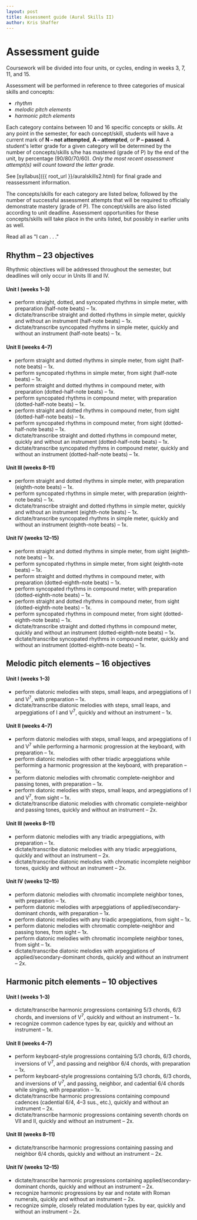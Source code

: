 ```yaml
---
layout: post
title: Assessment guide (Aural Skills II)
author: Kris Shaffer
---
```


# Assessment guide #

Coursework will be divided into four units, or cycles, ending in weeks 3, 7, 11, and 15.

Assessment will be performed in reference to three categories of musical skills and concepts: 

- *rhythm*  
- *melodic pitch elements*  
- *harmonic pitch elements*  

Each category contains between 10 and 16 specific concepts or skills. At any point in the semester, for each concept/skill, students will have a current mark of **N – not attempted**, **A – attempted**, or **P – passed**. A student's letter grade for a given category will be determined by the number of concepts/skills s/he has mastered (grade of P) by the end of the unit, by percentage (90/80/70/60). *Only the most recent assessment attempt(s) will count toward the letter grade.*

See [syllabus]({{ root_url }}/auralskills2.html) for final grade and reassessment information.

The concepts/skills for each category are listed below, followed by the number of successful assessment attempts that will be required to officially demonstrate mastery (grade of P). The concept/skills are also listed according to unit deadline. Assessment opportunities for these concepts/skills will take place in the units listed, but possibly in earlier units as well.

Read all as "I can . . ."

## Rhythm – 23 objectives ##

Rhythmic objectives will be addressed throughout the semester, but deadlines will only occur in Units III and IV.

#### Unit I (weeks 1–3) ####

- perform straight, dotted, and syncopated rhythms in simple meter, with preparation (half-note beats) – 1x.  
- dictate/transcribe straight and dotted rhythms in simple meter, quickly and without an instrument (half-note beats) – 1x.  
- dictate/transcribe syncopated rhythms in simple meter, quickly and without an instrument (half-note beats) – 1x.  

#### Unit II (weeks 4–7) ####

- perform straight and dotted rhythms in simple meter, from sight (half-note beats) – 1x.  
- perform syncopated rhythms in simple meter, from sight (half-note beats) – 1x.  
- perform straight and dotted rhythms in compound meter, with preparation (dotted-half-note beats) – 1x.  
- perform syncopated rhythms in compound meter, with preparation (dotted-half-note beats) – 1x.  
- perform straight and dotted rhythms in compound meter, from sight (dotted-half-note beats) – 1x.  
- perform syncopated rhythms in compound meter, from sight (dotted-half-note beats) – 1x.  
- dictate/transcribe straight and dotted rhythms in compound meter, quickly and without an instrument (dotted-half-note beats) – 1x.  
- dictate/transcribe syncopated rhythms in compound meter, quickly and without an instrument (dotted-half-note beats) – 1x.  


#### Unit III (weeks 8–11) ####

- perform straight and dotted rhythms in simple meter, with preparation (eighth-note beats) – 1x.  
- perform syncopated rhythms in simple meter, with preparation (eighth-note beats) – 1x.  
- dictate/transcribe straight and dotted rhythms in simple meter, quickly and without an instrument (eighth-note beats) – 1x.  
- dictate/transcribe syncopated rhythms in simple meter, quickly and without an instrument (eighth-note beats) – 1x.  

#### Unit IV (weeks 12–15) ####

- perform straight and dotted rhythms in simple meter, from sight (eighth-note beats) – 1x.  
- perform syncopated rhythms in simple meter, from sight (eighth-note beats) – 1x.  
- perform straight and dotted rhythms in compound meter, with preparation (dotted-eighth-note beats) – 1x.  
- perform syncopated rhythms in compound meter, with preparation (dotted-eighth-note beats) – 1x.  
- perform straight and dotted rhythms in compound meter, from sight (dotted-eighth-note beats) – 1x.  
- perform syncopated rhythms in compound meter, from sight (dotted-eighth-note beats) – 1x.  
- dictate/transcribe straight and dotted rhythms in compound meter, quickly and without an instrument (dotted-eighth-note beats) – 1x.  
- dictate/transcribe syncopated rhythms in compound meter, quickly and without an instrument (dotted-eighth-note beats) – 1x.  

## Melodic pitch elements – 16 objectives ##

#### Unit I (weeks 1–3) ####

- perform diatonic melodies with steps, small leaps, and arpeggiations of I and V<sup>7</sup>, with preparation – 1x.  
- dictate/transcribe diatonic melodies with steps, small leaps, and arpeggiations of I and V<sup>7</sup>, quickly and without an instrument – 1x.  

#### Unit II (weeks 4–7) ####

- perform diatonic melodies with steps, small leaps, and arpeggiations of I and V<sup>7</sup> while performing a harmonic progression at the keyboard, with preparation – 1x.  
- perform diatonic melodies with other triadic arpeggiations while performing a harmonic progression at the keyboard, with preparation – 1x.  
- perform diatonic melodies with chromatic complete-neighbor and passing tones, with preparation – 1x.  
- perform diatonic melodies with steps, small leaps, and arpeggiations of I and V<sup>7</sup>, from sight – 1x.  
- dictate/transcribe diatonic melodies with chromatic complete-neighbor and passing tones, quickly and without an instrument – 2x.  

#### Unit III (weeks 8–11) ####

- perform diatonic melodies with any triadic arpeggiations, with preparation – 1x.  
- dictate/transcribe diatonic melodies with any triadic arpeggiations, quickly and without an instrument – 2x.  
- dictate/transcribe diatonic melodies with chromatic incomplete neighbor tones, quickly and without an instrument – 2x.  

#### Unit IV (weeks 12–15) ####

- perform diatonic melodies with chromatic incomplete neighbor tones, with preparation – 1x.  
- perform diatonic melodies with arpeggiations of applied/secondary-dominant chords, with preparation – 1x.  
- perform diatonic melodies with any triadic arpeggiations, from sight – 1x.  
- perform diatonic melodies with chromatic complete-neighbor and passing tones, from sight – 1x.  
- perform diatonic melodies with chromatic incomplete neighbor tones, from sight – 1x.  
- dictate/transcribe diatonic melodies with arpeggiations of applied/secondary-dominant chords, quickly and without an instrument – 2x.  

 
## Harmonic pitch elements – 10 objectives ##

#### Unit I (weeks 1–3) ####

- dictate/transcribe harmonic progressions containing 5/3 chords, 6/3 chords, and inversions of V<sup>7</sup>, quickly and without an instrument – 1x.  
- recognize common cadence types by ear, quickly and without an instrument – 1x.  

#### Unit II (weeks 4–7) ####

- perform keyboard-style progressions containing 5/3 chords, 6/3 chords, inversions of V<sup>7</sup>, and passing and neighbor 6/4 chords, with preparation – 1x.  
- perform keyboard-style progressions containing 5/3 chords, 6/3 chords, and inversions of V<sup>7</sup>, and passing, neighbor, and cadential 6/4 chords while singing, with preparation – 1x.  
- dictate/transcribe harmonic progressions containing compound cadences (cadential 6/4, 4–3 sus., etc.), quickly and without an instrument – 2x.  
- dictate/transcribe harmonic progressions containing seventh chords on VII and II, quickly and without an instrument – 2x.  

#### Unit III (weeks 8–11) ####

- dictate/transcribe harmonic progressions containing passing and neighbor 6/4 chords, quickly and without an instrument – 2x.  

#### Unit IV (weeks 12–15) ####

- dictate/transcribe harmonic progressions containing applied/secondary-dominant chords, quickly and without an instrument – 2x.  
- recognize harmonic progressions by ear and notate with Roman numerals, quickly and without an instrument – 2x.  
- recognize simple, closely related modulation types by ear, quickly and without an instrument – 2x.  


